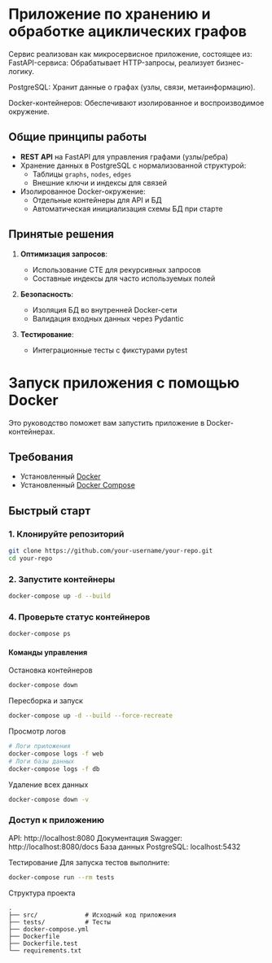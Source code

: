 # Приложение по хранению и обработке ациклических графов

Сервис реализован как микросервисное приложение, состоящее из:
FastAPI-сервиса: Обрабатывает HTTP-запросы, реализует бизнес-логику.

PostgreSQL: Хранит данные о графах (узлы, связи, метаинформацию).

Docker-контейнеров: Обеспечивают изолированное и воспроизводимое окружение.

## Общие принципы работы
- **REST API** на FastAPI для управления графами (узлы/ребра)
- Хранение данных в PostgreSQL с нормализованной структурой:
  - Таблицы `graphs`, `nodes`, `edges`
  - Внешние ключи и индексы для связей
- Изолированное Docker-окружение:
  - Отдельные контейнеры для API и БД
  - Автоматическая инициализация схемы БД при старте

## Принятые решения
1. **Оптимизация запросов**:
   - Использование CTE для рекурсивных запросов
   - Составные индексы для часто используемых полей

2. **Безопасность**:
   - Изоляция БД во внутренней Docker-сети
   - Валидация входных данных через Pydantic

3. **Тестирование**:
   - Интеграционные тесты с фикстурами pytest

# Запуск приложения с помощью Docker

Это руководство поможет вам запустить приложение в Docker-контейнерах.

## Требования
- Установленный [Docker](https://docs.docker.com/get-docker/)
- Установленный [Docker Compose](https://docs.docker.com/compose/install/)

## Быстрый старт

### 1. Клонируйте репозиторий
```bash
git clone https://github.com/your-username/your-repo.git
cd your-repo
```

### 2. Запустите контейнеры
```bash
docker-compose up -d --build
```
### 4. Проверьте статус контейнеров
```bash
docker-compose ps
```
#### Команды управления
Остановка контейнеров
```bash
docker-compose down
```
Пересборка и запуск
```bash
docker-compose up -d --build --force-recreate
```
Просмотр логов
```bash
# Логи приложения
docker-compose logs -f web
# Логи базы данных
docker-compose logs -f db
```
Удаление всех данных
```bash
docker-compose down -v
```
### Доступ к приложению
API: http://localhost:8080
Документация Swagger: http://localhost:8080/docs
База данных PostgreSQL: localhost:5432

Тестирование
Для запуска тестов выполните:
```bash
docker-compose run --rm tests
```
Структура проекта
```
.
├── src/             # Исходный код приложения
├── tests/           # Тесты
├── docker-compose.yml
├── Dockerfile
├── Dockerfile.test
└── requirements.txt
```

